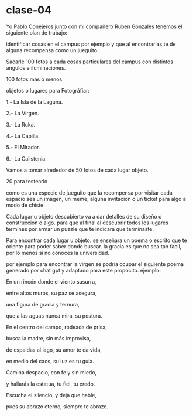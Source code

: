 # clase-04
Yo Pablo Conejeros junto con mi compañero Ruben Gonzales tenemos el siguiente plan de trabajo:

identificar cosas en el campus por ejemplo y que al encontrarlas te de alguna recompensa como un jueguito.

Sacarle 100 fotos a cada cosas particulares del campus con distintos angulos e iluminaciones.

100 fotos más o menos.

objetos o lugares para Fotográfiar:

1.- La Isla de la Laguna.

2.- La Virgen.

3.- La Ruka.

4.- La Capilla.

5.- El Mirador.

6.- La Calistenia.

Vamos a tomar alrededor de 50 fotos de cada lugar objeto.

20 para testearlo

como es una especie de jueguito que la recompensa por visitar cada espacio sea un imagen, un meme, alguna invitacion o un ticket para algo a modo de chiste.

Cada lugar u objeto descubierto va a dar detalles de su diseño o construccion o algo. para que al final al descubrir todos los lugares termines por armar un puzzle que te indicara que terminaste.

Para encontrar cada lugar u objeto. se enseñara un poema o escrito que te oriente para poder saber donde buscar. la gracia es que no sea tan facil, por lo menos si no conoces la universidad.

por ejemplo para encontrar la virgen se podria ocupar el siguiente poema generado por chat gpt  y adaptado para este propocito. ejemplo:

En un rincón donde el viento susurra,

entre altos muros, su paz se asegura,

una figura de gracia y ternura,

que a las aguas nunca mira, su postura.


En el centro del campo, rodeada de prisa,

busca la madre, sin más improvisa,

de espaldas al lago, su amor te da vida,

en medio del caos, su luz es tu guía.


Camina despacio, con fe y sin miedo,

y hallarás la estatua, tu fiel, tu credo.

Escucha el silencio, y deja que hable,

pues su abrazo eterno, siempre te abraze.

